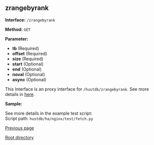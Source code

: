 ## zrangebyrank ##

**Interface:** `/zrangebyrank`

**Method:** `GET`

**Parameter:** 

*  **tb** (Required)
*  **offset** (Required)  
*  **size** (Required)  
*  **start** (Optional)  
*  **end** (Optional)    
*  **noval** (Optional)   
*  **async** (Optional)    

This Interface is an proxy interface for `/hustdb/zrangebyrank`. See more details in [here](../hustdb/hustdb/zrangebyrank.md).  

**Sample:**

See more details in the example test script:  
Script path: `hustdb/ha/nginx/test/fetch.py`

[Previous page](../ha.md)

[Root directory](../../index.md)